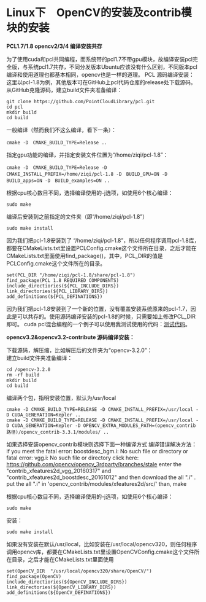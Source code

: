 # Linux下　OpenCV的安装及contrib模块的安装
**PCL1.7/1.8 opencv2/3/4 编译安装共存**

为了使用cuda和pcl共同编程，而系统带的pcl1.7不带gpu模块，故编译安装pcl完全版，与系统pcl1.7共存，不同分发版本Ubuntu应该没有什么区别，不同版本pcl编译和使用道理也都基本相同，opencv也是一样的道理。
PCL 源码编译安装：
这里以pcl-1.8为例，其他版本可在GitHub上pcl代码仓库的release处下载源码。
从GitHub克隆源码，建立build文件夹准备编译：

    git clone https://github.com/PointCloudLibrary/pcl.git
    cd pcl
    mkdir build
    cd build

一般编译（然而我们不这么编译，看下一条）：

    cmake -D　CMAKE_BUILD_TYPE=Release ..

指定gpu功能的编译，并指定安装文件位置为“/home/ziqi/pcl-1.8”：

    cmake -D　CMAKE_BUILD_TYPE=Release -D　CMAKE_INSTALL_PREFIX=/home/ziqi/pcl-1.8 -D　BUILD_GPU=ON -D　BUILD_apps=ON -D　BUILD_examples=ON ..

根据cpu核心数目不同，选择编译使用的-j选项，如使用6个核心编译：

    sudo make 

编译后安装到之前指定的文件夹（即“/home/ziqi/pcl-1.8”）

    sudo make install

因为我们把pcl-1.8安装到了 “/home/ziqi/pcl-1.8”，所以任何程序调用pcl-1.8库，都要在CMakeLists.txt里设置PCLConfig.cmake这个文件所在目录，之后才能在CMakeLists.txt里面使用find_package()，其中，PCL_DIR的值是PCLConfig.cmake这个文件所在的目录。

    set(PCL_DIR "/home/ziqi/pcl-1.8/share/pcl-1.8")
    find_package(PCL 1.8 REQUIRED COMPONENTS)
    include_directiories(${PCL_INCLUDE_DIRS})
    link_directories(${PCL_LIBRARY_DIRS})
    add_definitions(${PCL_DEFINATIONS})

因为我们把pcl-1.8安装到了一个新的位置，没有覆盖安装系统原来的pcl-1.7，因此是可以共存的。使用源码编译安装的pcl-1.8的时候，只需要如上修改PCL_DIR即可。
cuda pcl混合编程的一个例子可以使用我测试使用的代码：<a href="https://github.com/ChaiZQ/pcl-with-cuda.git" rel="nofollow" target="_blank">测试代码</a>。</p>

**opencv3.2&amp;opencv3.2-contribute 源码编译安装：**

<p>下载源码，解压缩，比如解压后的文件夹为“opencv-3.2.0”：<br>
建立build文件夹准备编译：</p>

    cd /opencv-3.2.0
    rm -rf build
    mkdir build
    cd build

编译两个包，指明安装位置，默认为/usr/local

    cmake -D CMAKE_BUILD_TYPE=RELEASE -D CMAKE_INSTALL_PREFIX=/usr/local -D CUDA_GENERATION=Kepler ..
    cmake -D CMAKE_BUILD_TYPE=RELEASE -D CMAKE_INSTALL_PREFIX=/usr/local -D CUDA_GENERATION=Kepler -D OPENCV_EXTRA_MODULES_PATH=(opencv_contrib路径)/opencv_contrib-3.3.1/modules/ ..

如果选择安装opencv_contrib模块则选择下面一种编译方式
编译错误解决方法：if you meet the fatal error: boostdesc_bgm.i: No such file or directory or fatal error: vgg.i: No such file or directory click here: https://github.com/opencv/opencv_3rdparty/branches/stale enter the "contrib_xfeatures2d_vgg_20160317" and "contrib_xfeatures2d_boostdesc_20161012" and then download the all ".i" . put the all ".i" in 'opencv_contrib/modules/xfeatures2d/src/' than, make

根据cpu核心数目不同，选择编译使用的-j选项，如使用6个核心编译：

    sudo make 

安装：

    sudo make install

如果没有安装在默认/usr/local，比如安装在/usr/local/opencv320，则任何程序调用opencv库，都要在CMakeLists.txt里设置OpenCVConfig.cmake这个文件所在目录，之后才能在CMakeLists.txt里面使用

    set(OpenCV_DIR  "/usr/local/opencv320/share/OpenCV/")
    find_package(OpenCV)
    include_directiories(${OpenCV_INCLUDE_DIRS})
    link_directories(${OpenCV_LIBRARY_DIRS})
    add_definitions(${OpenCV_DEFINATIONS})

